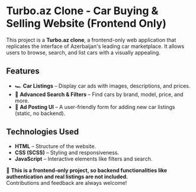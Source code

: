 # Turbo.az Clone - Car Buying & Selling Website (Frontend Only)

This project is a **Turbo.az clone**, a frontend-only web application that replicates the interface of Azerbaijan's leading car marketplace. It allows users to browse, search, and list cars with a visually appealing.

## Features

- 🏎 **Car Listings** – Display car ads with images, descriptions, and prices.
- 🔎 **Advanced Search & Filters** – Find cars by brand, model, price, and more.
- 📢 **Ad Posting UI** – A user-friendly form for adding new car listings (static, no backend).

## Technologies Used

- **HTML** – Structure of the website.
- **CSS (SCSS)** – Styling and responsiveness.
- **JavaScript** – Interactive elements like filters and search.

🚀 **This is a frontend-only project, so backend functionalities like authentication and real listings are not included.**  
Contributions and feedback are always welcome!
